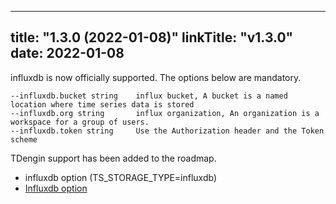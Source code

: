 
---
title: "1.3.0 (2022-01-08)"
linkTitle: "v1.3.0"
date: 2022-01-08
---
influxdb is now officially supported. The options below are mandatory.
```
--influxdb.bucket string    influx bucket, A bucket is a named location where time series data is stored
--influxdb.org string       influx organization, An organization is a workspace for a group of users.
--influxdb.token string     Use the Authorization header and the Token scheme
```
TDengin support has been added to the roadmap.

- influxdb option (TS_STORAGE_TYPE=influxdb)
- [Influxdb option](https://github.com/Clymene-project/Clymene/blob/master/docs/clymene-agent/influxdb/influxdb-options.md)
